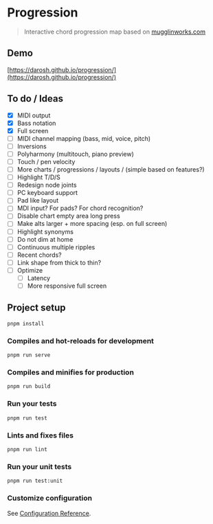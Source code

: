 # Progression

> Interactive chord progression map based on [mugglinworks.com](http://mugglinworks.com/chordmaps/)

## Demo

[https://darosh.github.io/progression/](https://darosh.github.io/progression/)

## To do / Ideas

- [x] MIDI output
- [x] Bass notation
- [x] Full screen
- [ ] MIDI channel mapping (bass, mid, voice, pitch)
- [ ] Inversions
- [ ] Polyharmony (multitouch, piano preview)
- [ ] Touch / pen velocity
- [ ] More charts / progressions / layouts / (simple based on features?)
- [ ] Highlight T/D/S
- [ ] Redesign node joints
- [ ] PC keyboard support
- [ ] Pad like layout
- [ ] MDI input? For pads? For chord recognition?
- [ ] Disable chart empty area long press
- [ ] Make alts larger + more spacing (esp. on full screen)
- [ ] Highlight synonyms
- [ ] Do not dim at home 
- [ ] Continuous multiple ripples 
- [ ] Recent chords? 
- [ ] Link shape from thick to thin? 
- [ ] Optimize
  - [ ] Latency
  - [ ] More responsive full screen

## Project setup
```
pnpm install
```

### Compiles and hot-reloads for development
```
pnpm run serve
```

### Compiles and minifies for production
```
pnpm run build
```

### Run your tests
```
pnpm run test
```

### Lints and fixes files
```
pnpm run lint
```

### Run your unit tests
```
pnpm run test:unit
```

### Customize configuration
See [Configuration Reference](https://cli.vuejs.org/config/).
